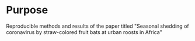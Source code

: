 # Purpose

Reproducible methods and results of the paper titled "Seasonal shedding of coronavirus by straw-colored fruit bats at urban roosts in Africa"
